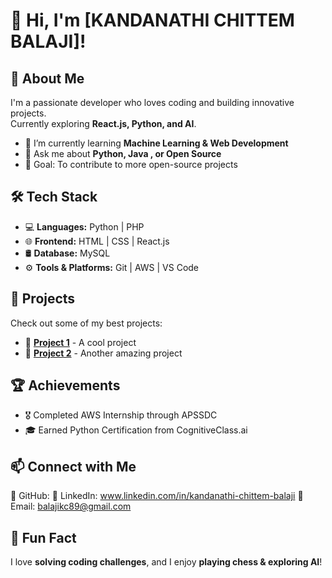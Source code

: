 # 👋 Hi, I'm [KANDANATHI CHITTEM BALAJI]!

## 🚀 About Me
I'm a passionate developer who loves coding and building innovative projects.  
Currently exploring **React.js, Python, and AI**.

- 🌱 I’m currently learning **Machine Learning & Web Development**
- 💬 Ask me about **Python, Java , or Open Source**
- 🎯 Goal: To contribute to more open-source projects

## 🛠 Tech Stack
- 💻 **Languages:** Python | PHP  
- 🌐 **Frontend:** HTML | CSS | React.js  
- 🛢 **Database:** MySQL  
- ⚙ **Tools & Platforms:** Git | AWS | VS Code  

## 🎯 Projects
Check out some of my best projects:  
- 🔹 **[Project 1](https://github.com/yourusername/project1)** - A cool project  
- 🔹 **[Project 2](https://github.com/yourusername/project2)** - Another amazing project  

## 🏆 Achievements
- 🎖 Completed AWS Internship through APSSDC  
- 🎓 Earned Python Certification from CognitiveClass.ai  
 

## 📫 Connect with Me
🔗 GitHub:
🔗 LinkedIn: www.linkedin.com/in/kandanathi-chittem-balaji
📧 Email: balajikc89@gmail.com

## 🎉 Fun Fact
I love **solving coding challenges**, and I enjoy **playing chess & exploring AI**!
